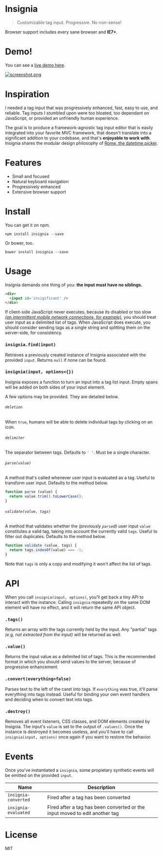 # Insignia

> Customizable tag input. Progressive. No non-sense!

Browser support includes every sane browser and **IE7+**.

# Demo!

You can see a [live demo here][5].

[![screenshot.png][4]][5]

# Inspiration

I needed a tag input that was progressively enhanced, fast, easy to use, and reliable. Tag inputs I stumbled upon were too bloated, too dependant on JavaScript, or provided an unfriendly human experience.

The goal is to produce a framework-agnostic tag input editor that is easily integrated into your favorite MVC framework, that doesn't translate into a significant addition to your codebase, and that's **enjoyable to work with**. Insignia shares the modular design philosophy of [Rome, the datetime picker][2].

# Features

- Small and focused
- Natural keyboard navigation
- Progressively enhanced
- Extensive browser support

# Install

You can get it on npm.

```shell
npm install insignia --save
```

Or bower, too.

```shell
bower install insignia --save
```

# Usage

Insignia demands one thing of you: **the input must have no siblings.**

```html
<div>
  <input id='insigificant' />
</div>
```

If client-side JavaScript never executes, because its disabled or too slow [_(on intermittent mobile network connections, for example)_][3], you should treat user input as a delimited list of tags. When JavaScript does execute, you should consider sending tags as a single string and splitting them on the server-side, for consistency.

### `insignia.find(input)`

Retrieves a previously created instance of Insignia associated with the provided `input`. Returns `null` if none can be found.

### `insignia(input, options={})`

Insignia exposes a function to turn an input into a tag list input. Empty spans will be added on both sides of your input element.

A few options may be provided. They are detailed below.

###### `deletion`

When `true`, humans will be able to delete individual tags by clicking on an icon.

###### `delimiter`

The separator between tags. Defaults to `' '`. Must be a single character.

###### `parse(value)`

A method that's called whenever user input is evaluated as a tag. Useful to transform user input. Defaults to the method below.

```js
function parse (value) {
  return value.trim().toLowerCase();
}
```

###### `validate(value, tags)`

A method that validates whether the _(previously `parse`d)_ user input `value` constitutes a valid tag, taking into account the currently valid `tags`. Useful to filter out duplicates. Defaults to the method below.

```js
function validate (value, tags) {
  return tags.indexOf(value) === -1;
}
```

Note that `tags` is only a copy and modifying it won't affect the list of tags.

# API

When you call `insignia(input, options)`, you'll get back a tiny API to interact with the instance. Calling `insignia` repeatedly on the same DOM element will have no effect, and it will return the same API object.

### `.tags()`

Returns an array with the tags currently held by the input. Any "partial" tags _(e.g, not extracted from the input)_ will be returned as well.

### `.value()`

Returns the input value as a delimited list of tags. This is the recommended format in which you should send values to the server, because of progressive enhancement.

### `.convert(everything=false)`

Parses text to the left of the caret into tags. If `everything` was true, it'll parse everything into tags instead. Useful for binding your own event handlers and deciding when to convert text into tags.

### `.destroy()`

Removes all event listeners, CSS classes, and DOM elements created by Insignia. The input's `value` is set to the output of `.values()`. Once the instance is destroyed it becomes useless, and you'll have to call `insignia(input, options)` once again if you want to restore the behavior.

# Events

Once you've instantiated a `insignia`, some propietary synthetic events will be emitted on the provided `input`.

Name                 | Description
---------------------|---------------------------------------------------------------------------------
`insignia-converted` | Fired after a tag has been converted
`insignia-evaluated` | Fired after a tag has been converted or the input moved to edit another tag

# License

MIT

[1]: http://stackoverflow.com/questions/ask
[2]: https://github.com/bevacqua/rome
[3]: http://ponyfoo.com/articles/stop-breaking-the-web
[4]: http://i.imgur.com/mhy3Fv9.png
[5]: http://bevacqua.github.io/insignia
